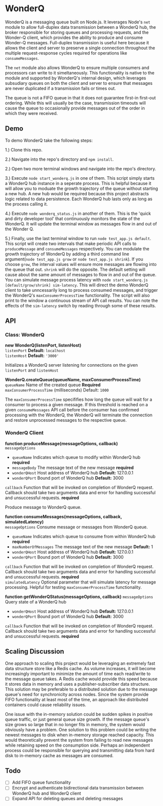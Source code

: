 # WonderQ

WonderQ is a messaging queue built on Node.js. It leverages Node's ```net``` module to allow full-duplex data transmission between a WonderQ hub, the broker responsible for storing queues and processing requests, and the Wonder-Q client, which provides the ability to produce and consume Wonder-Q messages. Full-duplex transmission is useful here because it allows the client and server to preserve a single connection throughout the multiple request-response cycles required for operations like ```consumeMessages```. 

The ```net``` module also allows WonderQ to ensure multiple consumers and processors can write to it simeltaneously. This functionality is native to the module and supported by WonderQ's internal design, which leverages subsudiary queues on both the client and server to ensure that messages are never duplicated if a transmission fails or times out. 

The queue is not a FIFO queue in that it does not guarantee first-in first-out ordering. While this will usually be the case, transmission timeouts will cause the queue to occasionally provide messages out of the order in which they were received.

## Demo 

To demo WonderQ take the following steps:

1.) Clone this repo.

2.) Navigate into the repo's directory and ```npm install```.

2.) Open two more terminal windows and navigate into the repo's directory.

3.) Execute ```node start_wonderq.js``` in one of them. This script simply starts a WonderQ hub instance in a seperate process. This is helpful because it will allow you to moduate the growth trajectory of the queue without starting a new hub. A new hub would be required because this project abstracts logic related to data persistence. Each WonderQ hub lasts only as long as the process calling it. 

4.) Execute ```node wonderq_status.js``` in another of them. This is the 'quick and dirty developer tool' that continuously monitors the state of the WonderQ. It will update the terminal window as messages flow in and out of the Wonder Q. 

5.) Finally, use the last terminal window to run ```node test_app.js default```. This script will create two intervals that make periodic API calls to ```produceMessage``` and ```consumeMessages``` respectively. You can modulate the growth trajectory of WonderQ by adding a third command line argument(```node test_app.js grow``` or ```node test_app.js shrink```). If you choose ```grow```, the interval values will ensure more messages are flowing into the queue that out. ```shrink``` will do the opposite. The default setting will cause about the same amount of messages to flow in and out of the queue. You can simulate message process latency with ```node start_wonderq.js [default/grow/shrink] sim-latency```. This will direct the demo WonderQ client to take unncessarily long to process consumed messages, and trigger the WonderQ's ```maxConsumerProcessTime``` functionality. The script will also print to the window a continuous stream of API call results. You can note the effects of the ```sim-latency``` switch by reading through some of these results.

## API

### Class: WonderQ

**new WonderQ(listenPort, listenHost)** <br/>
```listenPort``` <number> **Default:** ```localhost``` <br/>
```listenHost``` <string> **Default:** ```'3000'```

Initializes a WonderQ server listening for connections on the given ```listenPort``` and ```listenHost```


**WonderQ.createQueue(queueName, maxConsumerProcessTime)** <br/>
```queueName``` <string> Name of the created queue **Required** <br/>
```maxConsumerProcessTime``` <number> (milliseconds) Default: ```1000```

The ```maxConsumerProcessTime``` specififies how long the queue will wait for a consumer to process a given message. If this threshold is reached on a given ```consumeMessages``` API call before the consumer has confirmed processing with the WonderQ, the WonderQ will terminate the connection and restore unprocessed messages to the respective queue.


### WonderQ Client

**function produceMessage(messageOptions, callback)** <br/>
```messageOptions``` <object> 
* ```queueName``` <string> Indicates which queue to modify within WonderQ hub **required**
* ```messageBody``` <string> The message text of the new message **required**
* ```wonderQHost``` <string> Host address of WonderQ hub **Default:** 127.0.0.1
* ```wonderQPort``` <number> Bound port of WonderQ hub **Default:** 3000 <br/>

```callback``` <function> Function that will be invoked on completion of WonderQ request. Callback should take two arguments data and error for handling successful and unsuccessful requests. **required** <br/>

Produce message to WonderQ queue.

**function consumeMessages(messageOptions, callback, simulatedLatency)** <br/>
```messageOptions``` <object>
Consume message or messages from WonderQ queue.
* ```queueName``` <string> Indicates which queue to consume from within WonderQ hub **required**
* ```maxNumberOfMessages``` <number> The message text of the new message **Default:** 1
* ```wonderQHost```<string> Host address of WonderQ hub **Default:** 127.0.0.1
* ```wonderQPort``` <number> Bound port of WonderQ hub **Default:** 3000 <br/>

```callback``` <function> Function that will be invoked on completion of WonderQ request. Callback should take two arguments data and error for handling successful and unsuccessful requests. **required** <br/>
```simulatedLatency``` Optional parameter that will simulate latency for message processing. Helpful for testing ```maxConsumerProcessTime``` functionality.


**function getWonderQStatus(messageOptions, callback)**
```messageOptions``` <object>
Query state of a WonderQ hub 
* ```wonderQHost``` <string> Host address of WonderQ hub **Default:** 127.0.0.1 
* ```wonderQPort``` <number> Bound port of WonderQ hub **Default:** 3000 <br/>

```callback``` <function> Function that will be invoked on completion of WonderQ request. Callback should take two arguments data and error for handling successful and unsuccessful requests. **required**

## Scaling Discussion

One approach to scaling this project would be leveraging an extremely fast data structure store like a Redis cache. As volume increases, it will become increasingly important to minimize the amount of time each read/write to the message queue takes. A Redis cache would provide this speed because it stores data in memory and uses a publisher-subscriber data structure. This solution may be preferable to a distributed solution due to the message queue's need for synchronicity across nodes. Since the system provide FIFO functionality at least most of the time, an approach like distributed containers could cause reliability issues.

One issue with the in-memory solution could be sudden spikes in positive queue traffic, or just general queue size growth. If the message queue's size grows so large that in no longer fits in memory, the system would obviously have a problem. One solution to this problem could be writing the newest messages to disk when in-memory storage reached capacity. This would theoretically prevent the system from failing to read new messages while retaining speed on the consumption side. Perhaps an independent process could be responsible for querying and transmitting data from hard disk to in-memory cache as messages are consumed. 


## Todo
- [ ] Add FIFO queue functionality
- [ ] Encrypt and authenticate bidirectional data transmission between WonderQ hub and WonderQ client
- [ ] Expand API for deleting queues and deleting messages

